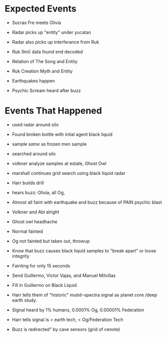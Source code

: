 
# Expected Events

- Sucras Fre meets Olivia

- Radar picks up "entity" under yucatan

- Radar also picks up interferance from Ruk

- Ruk (Imi) data found end decoded

- Relation of The Song and Entity

- Ruk Creation Myth and Entity

- Earthquakes happen

- Psychic Scream heard after buzz

# Events That Happened

- used radar around silo

- Found broken bottle with intial agent black liquid

- sample *same* as frozen men sample

- searched around silo

- volkner analyze samples at estate, Ghost Owl

- marshall continues grid search using black liquid radar

- Harr builds drill

- hears buzz: Olivia, all Og, 

- Almost all faint with earthquake and buzz because of PAIN psychic blast

- Volkner and Abi alright

- Ghost owl headhache

- Normal fainted

- Og not fainted but taken out, throwup

- Know that buzz causes black liquid samples to "break apart" or loose integrity

- Fainting for only 15 seconds

- Send Guillermo, Victor Vajas, and Manuel Milvillas

- Fill in Guillermo on Black Liquid

- Harr tells them of "historic" mulsti-spectra signal as planet core /deep earth study.

- Signal heard by 1% humans, 0.0001% Og, 0.00001% Federation

- Harr tells signal is > earth tech, < Og/Federation Tech

- Buzz is redirected" by cave sensors (grid of cenote)


